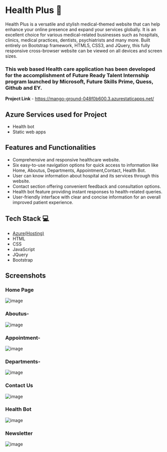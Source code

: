 # Health Plus 🏥
Health Plus is a versatile and stylish medical-themed website that can help enhance your online presence and expand your services globally. It is an excellent choice for various medical-related businesses such as hospitals, clinics, medical practices, dentists, psychiatrists and many more. Built entirely on Bootstrap framework, HTML5, CSS3, and JQuery, this fully responsive cross-browser website can be viewed on all devices and screen sizes. 

### This web based Health care application has been developed for the accomplishment of Future Ready Talent Internship program launched by Microsoft, Future Skills Prime, Quess, Github and EY.


**Project Link** - https://mango-ground-048f0b600.3.azurestaticapps.net/

## Azure Services used for Project

- Health bot
- Static web apps

## Features and Functionalities 

- Comprehensive and responsive healthcare website.
- Six easy-to-use navigation options for quick access to information like Home, Aboutus, Departments, Appointment,Contact, Health Bot.
- User can know information about hospital and its services through this website.
- Contact section offering convenient feedback and consultation options.
- Health bot feature providing instant responses to health-related queries.
- User-friendly interface with clear and concise information for an overall improved patient experience.

## Tech Stack 💻

- [Azure(Hosting)](https://azure.microsoft.com/en-in/features/azure-portal/)
- HTML
- CSS
- JavaScript
- JQuery
- Bootstrap

## Screenshots

### Home Page
![image](https://user-images.githubusercontent.com/95332722/236004813-7d136e25-8484-48de-98a0-69c25d3126c9.png)

### Aboutus-
![image](https://user-images.githubusercontent.com/95332722/236004899-088b4911-b619-424d-bda4-c0aa922e69bc.png)

### Appointment-
![image](https://user-images.githubusercontent.com/95332722/236004983-9cfbdd2b-683d-4582-b82f-307af26592e2.png)

### Departments-
![image](https://user-images.githubusercontent.com/95332722/236005097-78fd6c7f-f6d1-4909-9163-22037bffce25.png)

### Contact Us
![image](https://user-images.githubusercontent.com/95332722/236005311-c594dfd3-362b-41cb-a5f4-cfd5b4981216.png)

### Health Bot
![image](https://user-images.githubusercontent.com/95332722/236005451-e18d548f-6a3e-47d4-a69f-6c97da05cbd1.png)

### Newsletter
![image](https://user-images.githubusercontent.com/95332722/236005591-1b4b8939-1326-44a7-aae4-ba941e3734b2.png)
